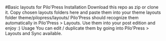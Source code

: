 #Basic layouts for Pilo'Press
Installation
Download this repo as zip or clone it.
Copy chosen layouts folders here and paste them into your theme layouts folder theme/pilopress/layouts/
Pilo'Press should recognize them automatically in Pilo'Press > Layouts.
Use them into your post edition and enjoy :)
Usage
You can edit / duplicate them by going into Pilo'Press > Layouts and Sync available.

